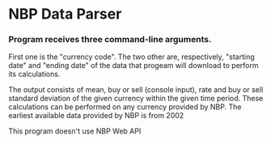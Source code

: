 # NBP Data Parser
### Program receives three command-line arguments.

First one is the "currency code".
The two other are, respectively, "starting date" and "ending date" of the data that progeam will download to perform its calculations. 

The output consists of mean, buy or sell (console input), rate and buy or sell standard deviation of the given currency within the given time period.
These calculations can be performed on any currency provided by NBP. The earliest available data provided by NBP is from 2002 

This program doesn't use NBP Web API 
